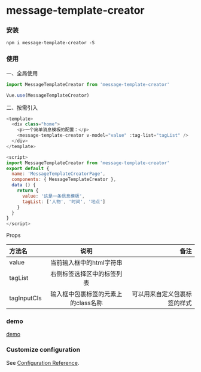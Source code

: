 # message-template-creator

### 安装
```
npm i message-template-creator -S
```

### 使用

一、全局使用
``` javaScript
import MessageTemplateCreator from 'message-template-creator'

Vue.use(MessageTemplateCreator)
```

二、按需引入

``` javaScript
<template>
  <div class="home">
    <p>一个简单消息模板的配置：</p>
    <message-template-creator v-model="value" :tag-list="tagList" />
  </div>
</template>

<script>
import MessageTemplateCreator from 'message-template-creator'
export default {
  name: 'MessageTemplateCreatorPage',
  components: { MessageTemplateCreator },
  data () {
    return {
      value: '这是一条信息模板',
      tagList: ['人物', '时间', '地点']
    }
  }
}
</script>

```

Props

| 方法名       | 说明 |         备注 |
| :--------- | :--: | -----------: |
| value     |  当前输入框中的html字符串  |      |
| tagList   |  右侧标签选择区中的标签列表  |   |
| tagInputCls |  输入框中包裹标签的元素上的class名称  | 可以用来自定义包裹标签的样式 |

### demo 
[demo](https://cnax.github.io/cnax.github.io-mtc/)

### Customize configuration
See [Configuration Reference](https://cli.vuejs.org/config/).
